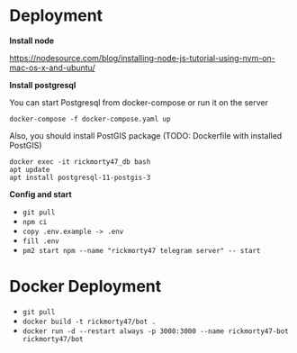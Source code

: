 # Deployment

**Install node**

https://nodesource.com/blog/installing-node-js-tutorial-using-nvm-on-mac-os-x-and-ubuntu/

**Install postgresql**

You can start Postgresql from docker-compose or run it on the server
```shell script
docker-compose -f docker-compose.yaml up
```

Also, you should install PostGIS package (TODO: Dockerfile with installed PostGIS)
```shell script
docker exec -it rickmorty47_db bash
apt update
apt install postgresql-11-postgis-3
```

**Config and start**

* ```git pull```
* ```npm ci```
* ```copy .env.example -> .env```
* ```fill .env```
* ```pm2 start npm --name "rickmorty47 telegram server" -- start```

# Docker Deployment

* ```git pull```
* ```docker build -t rickmorty47/bot .```
* ```docker run -d --restart always -p 3000:3000 --name rickmorty47-bot rickmorty47/bot```

